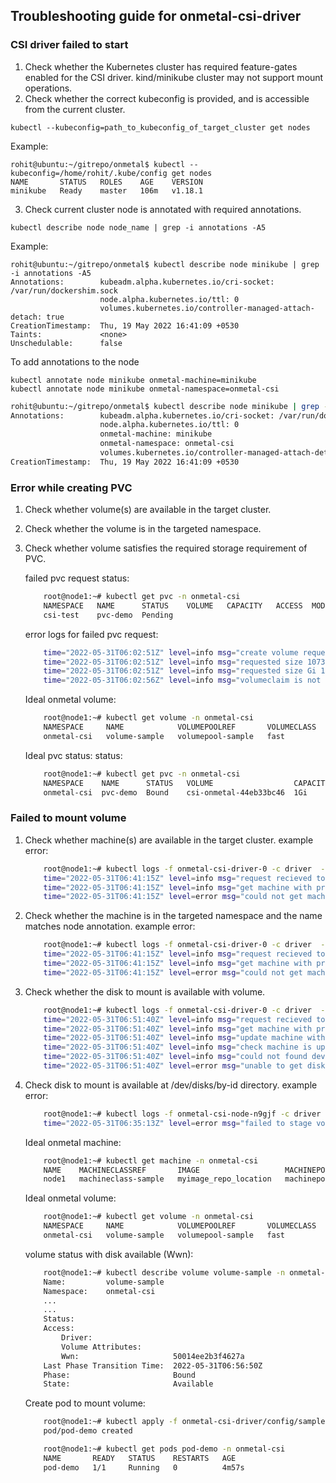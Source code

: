 ## Troubleshooting guide for onmetal-csi-driver

### CSI driver failed to start
1. Check whether the Kubernetes cluster has required feature-gates enabled for the CSI driver. kind/minikube cluster may not support mount operations.
2. Check whether the correct kubeconfig is provided, and is accessible from the current cluster.
```
kubectl --kubeconfig=path_to_kubeconfig_of_target_cluster get nodes
```
Example:
```
rohit@ubuntu:~/gitrepo/onmetal$ kubectl --kubeconfig=/home/rohit/.kube/config get nodes
NAME       STATUS   ROLES    AGE    VERSION
minikube   Ready    master   106m   v1.18.1

```
3. Check current cluster node is annotated with required annotations.
```
kubectl describe node node_name | grep -i annotations -A5
```
Example:
```
rohit@ubuntu:~/gitrepo/onmetal$ kubectl describe node minikube | grep -i annotations -A5
Annotations:        kubeadm.alpha.kubernetes.io/cri-socket: /var/run/dockershim.sock
                    node.alpha.kubernetes.io/ttl: 0
                    volumes.kubernetes.io/controller-managed-attach-detach: true
CreationTimestamp:  Thu, 19 May 2022 16:41:09 +0530
Taints:             <none>
Unschedulable:      false
```
To add annotations to the node
```
kubectl annotate node minikube onmetal-machine=minikube
kubectl annotate node minikube onmetal-namespace=onmetal-csi
```
```bash
rohit@ubuntu:~/gitrepo/onmetal$ kubectl describe node minikube | grep -i annotations -A5
Annotations:        kubeadm.alpha.kubernetes.io/cri-socket: /var/run/dockershim.sock
                    node.alpha.kubernetes.io/ttl: 0
                    onmetal-machine: minikube
                    onmetal-namespace: onmetal-csi
                    volumes.kubernetes.io/controller-managed-attach-detach: true
CreationTimestamp:  Thu, 19 May 2022 16:41:09 +0530

```

### Error while creating PVC
1. Check whether volume(s) are available in the target cluster.
2. Check whether the volume is in the targeted namespace.
3. Check whether volume satisfies the required storage requirement of PVC.

   failed pvc request status:
    ```bash
        root@node1:~# kubectl get pvc -n onmetal-csi
        NAMESPACE   NAME      STATUS    VOLUME   CAPACITY   ACCESS  MODES   STORAGECLASS                AGE
        csi-test    pvc-demo  Pending                                       onmetal-storageclass-demo   2s
    ```
   error logs for failed pvc request:
    ```bash
        time="2022-05-31T06:02:51Z" level=info msg="create volume request received with volume name csi-onmetal-e022cb7f52"
        time="2022-05-31T06:02:51Z" level=info msg="requested size 1073741824" 
        time="2022-05-31T06:02:51Z" level=info msg="requested size Gi 1Gi"
        time="2022-05-31T06:02:56Z" level=info msg="volumeclaim is not satishfied"
    ```
   Ideal onmetal volume:
    ```bash
        root@node1:~# kubectl get volume -n onmetal-csi
        NAMESPACE     NAME            VOLUMEPOOLREF       VOLUMECLASS   STATE       PHASE     AGE
        onmetal-csi   volume-sample   volumepool-sample   fast          Available   Unbound   8m43s
    ```
   Ideal pvc status:
   status:
    ```bash
        root@node1:~# kubectl get pvc -n onmetal-csi
        NAMESPACE    NAME      STATUS   VOLUME                  CAPACITY  ACCESS MODES   STORAGECLASS                AGE
        onmetal-csi  pvc-demo  Bound    csi-onmetal-44eb33bc46  1Gi       RWO            onmetal-storageclass-demo   9s
    ```

### Failed to mount volume
1. Check whether machine(s) are available in the target cluster.
   example error:
    ```bash
        root@node1:~# kubectl logs -f onmetal-csi-driver-0 -c driver  -n onmetal-csi 
        time="2022-05-31T06:41:15Z" level=info msg="request recieved to publish volume csi-onmetal-44eb33bc46 at node 192.168.0.108\n"
        time="2022-05-31T06:41:15Z" level=info msg="get machine with provided name and namespace"
        time="2022-05-31T06:41:15Z" level=error msg="could not get machine with name node1,namespace onmetal-csi, error:machines.compute.api.onmetal.de \"node1\" not found"
    ```
2. Check whether the machine is in the targeted namespace and the name matches node annotation.
   example error:
    ```bash
        root@node1:~# kubectl logs -f onmetal-csi-driver-0 -c driver  -n onmetal-csi 
        time="2022-05-31T06:41:15Z" level=info msg="request recieved to publish volume csi-onmetal-44eb33bc46 at node 192.168.0.108\n"
        time="2022-05-31T06:41:15Z" level=info msg="get machine with provided name and namespace"
        time="2022-05-31T06:41:15Z" level=error msg="could not get machine with name node1,namespace onmetal-csi, error:machines.compute.api.onmetal.de \"node1\" not found"
    ```
3. Check whether the disk to mount is available with volume.
    ```bash
        root@node1:~# kubectl logs -f onmetal-csi-driver-0 -c driver  -n onmetal-csi 
        time="2022-05-31T06:51:40Z" level=info msg="request recieved to publish volume csi-onmetal-4c50e230e1 at node 192.168.0.108\n"
        time="2022-05-31T06:51:40Z" level=info msg="get machine with provided name and namespace"
        time="2022-05-31T06:51:40Z" level=info msg="update machine with volumeattachment"
        time="2022-05-31T06:51:40Z" level=info msg="check machine is updated"
        time="2022-05-31T06:51:40Z" level=info msg="could not found device for given volume volume-sample"
        time="2022-05-31T06:51:40Z" level=error msg="unable to get disk to mount"
    ```
4. Check disk to mount is available at /dev/disks/by-id directory.
   example error:
    ```bash
        root@node1:~# kubectl logs -f onmetal-csi-node-n9gjf -c driver -n onmetal-csi
        time="2022-05-31T06:35:13Z" level=error msg="failed to stage volume:format of disk \"/host/dev/disk/by-id/wwn-0x50014ee2b3f4627a\" failed: type:(\"ext4\") target:(\"/var/lib/kubelet/plugins/kubernetes.io/csi/onmetal-csi-driver/b6fef28a18a856aa16c7a1201db104c250b95a02e4ec959377f589a096655b4e/globalmount\") options:(\"rw,defaults\") errcode:(exit status 1) output:(mke2fs 1.44.5 (15-Dec-2018)\nThe file /host/dev/disk/by-id/wwn-0x50014ee2b3f4627a does not exist and no size was specified.\n) "
    ```
    Ideal onmetal machine:
    ```bash
        root@node1:~# kubectl get machine -n onmetal-csi
        NAME    MACHINECLASSREF       IMAGE                   MACHINEPOOLREF       STATE     AGE
        node1   machineclass-sample   myimage_repo_location   machinepool-sample   Running   9m28s
    ```
   Ideal onmetal volume:
    ```bash
        root@node1:~# kubectl get volume -n onmetal-csi
        NAMESPACE     NAME            VOLUMEPOOLREF       VOLUMECLASS   STATE       PHASE   AGE
        onmetal-csi   volume-sample   volumepool-sample   fast          Available   Bound   24s
    ```
   volume status with disk available (Wwn):
    ```bash
        root@node1:~# kubectl describe volume volume-sample -n onmetal-csi
        Name:         volume-sample
        Namespace:    onmetal-csi
        ...
        ...
        Status:
        Access:
            Driver:
            Volume Attributes:
            Wwn:                     50014ee2b3f4627a
        Last Phase Transition Time:  2022-05-31T06:56:50Z
        Phase:                       Bound
        State:                       Available
    ```
    Create pod to mount volume:
    ```bash
        root@node1:~# kubectl apply -f onmetal-csi-driver/config/samples/pod.yaml -n onmetal-csi
        pod/pod-demo created
    ```

    ```bash
        root@node1:~# kubectl get pods pod-demo -n onmetal-csi
        NAME       READY   STATUS    RESTARTS   AGE
        pod-demo   1/1     Running   0          4m57s
    ```
